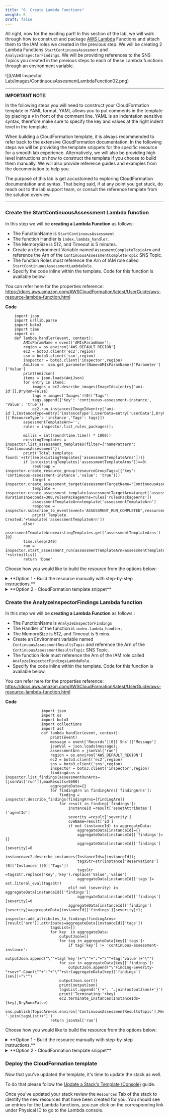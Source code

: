 ```yaml
---
title: "6. Create Lambda Functions"
weight: 6
draft: false
---
```


All right, now for the exciting part!
In this section of the lab, we will walk through how to construct and package [AWS Lambda](https://docs.aws.amazon.com/lambda/latest/dg/welcome.html) Functions and attach them to the IAM roles we created in the previous step. We will be creating 2 Lambda Functions `StartContinuousAssesment` and `AnalyzeInspectorFindings`. We will be providing references to the SNS Topics you created in the previous steps to each of these Lambda functions through an environment variable.

![](/AMI Inspector Lab/images/ContinuousAssesmentLambdaFunction02.png)

---

**IMPORTANT NOTE:**

In the following steps you will need to construct your CloudFormation template in YAML format.
YAML allows you to put comments in the template by placing a `#` in front of the comment line.
YAML is an indentation sensitive syntax, therefore make sure to specify the key and values at the right indent level in the template.

When building a CloudFormation template, it is always recommended to refer back to the extensive CloudFormation documentation.
In the following steps we will be providing the template snippets for the specific resource for a smooth lab experience.
Alternatively, we will also be providing high level instructions on how to construct the template if you choose to build them manually. We will also provide reference guides and examples from the documentation to help you. 
    
The purpose of this lab is get accustomed to exploring CloudFormation documentation and syntax.
That being said, if at any point you get stuck, do reach out to the lab support team, or consult the reference template from the solution overview.

---

### Create the StartContinuousAssessment Lambda function 

In this step we will be **creating a Lambda Function** as follows:
    
* The FunctionName is `StartContinuousAssessment`
* The function Handler is `index.lambda_handler`.
* The MemorySize is 512, and Timeout is 5 minutes.
* Create an Environment Variable named `AssesmentCompleteTopicArn` and reference the Arn of the `ContinuousAssessmentCompleteTopic` SNS Topic.
* The function Roles must reference the Arn of IAM role called `StartContinuousAssessmentLambdaRole`.
* Specify the code inline within the template. Code for this function is available below.

You can refer here for the properties reference: https://docs.aws.amazon.com/AWSCloudFormation/latest/UserGuide/aws-resource-lambda-function.html


**Code**

```
    import json
    import urllib.parse
    import boto3
    import time
    import os
    def lambda_handler(event, context):
        AMIsParamName = event['AMIsParamName'];
        region = os.environ['AWS_DEFAULT_REGION']
        ec2 = boto3.client('ec2',region)
        ssm = boto3.client('ssm',region)
        inspector = boto3.client('inspector',region)
        AmiJson =  ssm.get_parameter(Name=AMIsParamName)['Parameter']['Value']
        print(AmiJson)
        items = json.loads(AmiJson)
        for entry in items:
            images = ec2.describe_images(ImageIds=[entry['ami-id']],DryRun=False)
            tags = images['Images'][0]['Tags']
            tags.append({'Key': 'continuous-assessment-instance', 'Value': 'true'})
            ec2.run_instances(ImageId=entry['ami-id'],InstanceType=entry['instanceType'],UserData=entry['userData'],DryRun=False,MaxCount=1,MinCount=1,TagSpecifications=[{'ResourceType': 'instance','Tags': tags}])
        assessmentTemplateArn='';
        rules = inspector.list_rules_packages();
        
        millis = int(round(time.time() * 1000))
        existingTemplates = inspector.list_assessment_templates(filter={'namePattern': 'ContinuousAssessment'})
        print('Total templates found:'+str(len(existingTemplates['assessmentTemplateArns'])))
        if len(existingTemplates['assessmentTemplateArns'])==0:
            resGroup = inspector.create_resource_group(resourceGroupTags=[{'key': 'continuous-assessment-instance','value': 'true'}])
            target = inspector.create_assessment_target(assessmentTargetName='ContinuousAssessment',resourceGroupArn=resGroup['resourceGroupArn'])
            template = inspector.create_assessment_template(assessmentTargetArn=target['assessmentTargetArn'],assessmentTemplateName='ContinuousAssessment', durationInSeconds=300,rulesPackageArns=rules['rulesPackageArns'])
            assessmentTemplateArn=template['assessmentTemplateArn']
            response = inspector.subscribe_to_event(event='ASSESSMENT_RUN_COMPLETED',resourceArn=template['assessmentTemplateArn'],topicArn=os.environ['AssesmentCompleteTopicArn']) 
            print('Template Created:'+template['assessmentTemplateArn'])
        else:
            assessmentTemplateArn=existingTemplates.get('assessmentTemplateArns')[0]
        time.sleep(240)
        run = inspector.start_assessment_run(assessmentTemplateArn=assessmentTemplateArn,assessmentRunName='ContinuousAssessment'+'-'+str(millis))
        return 'Done'
```



Choose how you would like to build the resource from the options below:

<details><summary> **Option 1 - Build the resource manually with step-by-step instructions.**</summary>
<p>    

* Open your text editor, and edit the file named  `GoldenAMIContinuousAssesment.yml`.
* Add the following resource to the `Resources:` section:
* Create a resource named `StartContinuousAssessmentLambdaFunction` of type `AWS::Lambda::Function`.
* Under `Properties` add `FunctionName` with `StartContinuousAssessment` as the value.
* Under `Properties` add `Handler` with `index.lambda_handler` as the value.
* Under `Properties` add `MemorySize` with `512` as the value.
* Under `Properties` add `Runtime` with `python3.6` as the value.
* Under `Properties` add `Timeout` with `300` as the value.
* Under `Properties` add `Environment`, and nested under it, create `Variables`.
    * Under `Variables`create a key called `AssesmentCompleteTopicArn` and reference the value `ContinuousAssessmentCompleteTopic` using the `!Ref` intrinsic function. [Reference](https://docs.aws.amazon.com/AWSCloudFormation/latest/UserGuide/intrinsic-function-reference-ref.html)
* Back in the `Properties` section, create a `Role` property and using the `!GetAtt` intrinsic function, reference the IAM role Arn you created in the previous step called `StartContinuousAssessmentLambdaRole`. [Reference](https://docs.aws.amazon.com/AWSCloudFormation/latest/UserGuide/intrinsic-function-reference-getatt.html)
* In the `Properties` section create a `Code` property and specify the Lambda function source code inline. Copy the function code provided. To specify multiple lines for a YAML value, you can use the `|` character to add in a multi-line value after the key name. [Example](https://aws.amazon.com/blogs/infrastructure-and-automation/deploying-aws-lambda-functions-using-aws-cloudformation-the-portable-way/)

</p>
</details>

<details><summary>**Option 2 - CloudFormation template snippet**</summary>

**NOTE** The snippet below must be specified within the `Resources:` section of the CloudFormation template.

```
  StartContinuousAssessmentLambdaFunction: 
    Properties: 
      Code: 
        ZipFile: |
            import json
            import urllib.parse
            import boto3
            import time
            import os
            def lambda_handler(event, context):
                AMIsParamName = event['AMIsParamName'];
                region = os.environ['AWS_DEFAULT_REGION']
                ec2 = boto3.client('ec2',region)
                ssm = boto3.client('ssm',region)
                inspector = boto3.client('inspector',region)
                AmiJson =  ssm.get_parameter(Name=AMIsParamName)['Parameter']['Value']
                print(AmiJson)
                items = json.loads(AmiJson)
                for entry in items:
                    images= ec2.describe_images(ImageIds=[entry['ami-id']],DryRun=False)
                    tags = images['Images'][0]['Tags']
                    tags.append({'Key': 'continuous-assessment-instance', 'Value': 'true'})
                    ec2.run_instances(ImageId=entry['ami-id'],InstanceType=entry['instanceType'],UserData=entry['userData'],DryRun=False,MaxCount=1,MinCount=1,TagSpecifications=[{'ResourceType': 'instance','Tags': tags}])
                assessmentTemplateArn='';
                rules = inspector.list_rules_packages();
                
                millis = int(round(time.time() * 1000))
                existingTemplates = inspector.list_assessment_templates(filter={'namePattern': 'ContinuousAssessment'})
                print('Total templates found:'+str(len(existingTemplates['assessmentTemplateArns'])))
                if len(existingTemplates['assessmentTemplateArns'])==0:
                    resGroup = inspector.create_resource_group(resourceGroupTags=[{'key': 'continuous-assessment-instance','value': 'true'}])
                    target = inspector.create_assessment_target(assessmentTargetName='ContinuousAssessment',resourceGroupArn=resGroup['resourceGroupArn'])
                    template = inspector.create_assessment_template(assessmentTargetArn=target['assessmentTargetArn'],assessmentTemplateName='ContinuousAssessment', durationInSeconds=300,rulesPackageArns=rules['rulesPackageArns'])
                    assessmentTemplateArn=template['assessmentTemplateArn']
                    response = inspector.subscribe_to_event(event='ASSESSMENT_RUN_COMPLETED',resourceArn=template['assessmentTemplateArn'],topicArn=os.environ['AssesmentCompleteTopicArn']) 
                    print('Template Created:'+template['assessmentTemplateArn'])
                else:
                    assessmentTemplateArn=existingTemplates.get('assessmentTemplateArns')[0]
                time.sleep(240)
                run = inspector.start_assessment_run(assessmentTemplateArn=assessmentTemplateArn,assessmentRunName='ContinuousAssessment'+'-'+str(millis))
                return 'Done'
      Environment: 
        Variables: 
          AssesmentCompleteTopicArn: !Ref "ContinuousAssessmentCompleteTopic"
      Handler: index.lambda_handler
      MemorySize: 512
      Role: !GetAtt "StartContinuousAssessmentLambdaRole.Arn"
      Runtime: python3.6
      Timeout: 300
      FunctionName: "StartContinuousAssessment"
    Type: "AWS::Lambda::Function"
```

</details>


### Create the AnalyzeInspectorFindings Lambda function 


In this step we will be **creating a Lambda Function** as follows :
    
* The FunctionName is `AnalyzeInspectorFindings`
* The Handler of the function is `index.lambda_handler`.
* The MemorySize is 512, and Timeout is 5 mins.
* Create an Environment variable named `ContinuousAssessmentResultsTopic` and reference the Arn of the `ContinuousAssessmentResultsTopic` SNS Topic.
* The function Role must reference the Arn of the IAM role called `AnalyzeInspectorFindingsLambdaRole`.
* Specify the code inline within the template. Code for this function is available below.

You can refer here for the properties reference: https://docs.aws.amazon.com/AWSCloudFormation/latest/UserGuide/aws-resource-lambda-function.html


**Code** 

```
                import json 
                import os
                import boto3
                import collections
                import ast
                def lambda_handler(event, context): 
                    print(event)
                    message = event['Records'][0]['Sns']['Message'] 
                    jsonVal = json.loads(message);
                    assessmentArn = jsonVal['run']  
                    region = os.environ['AWS_DEFAULT_REGION']
                    ec2 = boto3.client('ec2',region) 
                    sns = boto3.client('sns',region) 
                    inspector = boto3.client('inspector',region) 
                    findingArns = inspector.list_findings(assessmentRunArns=[jsonVal['run']],maxResults=5000)
                    aggregateData={}
                    for findingArn in findingArns['findingArns']:
                        finding = inspector.describe_findings(findingArns=[findingArn]) 
                        for result in finding['findings']: 
                            instanceId =result['assetAttributes']['agentId']
                            severity =result['severity']
                            cveName=result['id']
                            if not (instanceId) in aggregateData:
                                aggregateData[instanceId]={}
                                aggregateData[instanceId]['findings']={}
                                aggregateData[instanceId]['findings'][severity]=0
                                instance=ec2.describe_instances(InstanceIds=[instanceId]);
                                tagsStr=str(instance['Reservations'][0]['Instances'][0]['Tags']) 
                                tagsStr =tagsStr.replace('Key','key').replace('Value','value')  
                                aggregateData[instanceId]['tags']= ast.literal_eval(tagsStr)
                            elif not (severity) in aggregateData[instanceId]['findings']:
                                aggregateData[instanceId]['findings'][severity]=0
                            aggregateData[instanceId]['findings'][severity]=aggregateData[instanceId]['findings'][severity]+1; 
                            inspector.add_attributes_to_findings(findingArns=[result['arn']],attributes=aggregateData[instanceId]['tags'])
                    tagsList=[]
                    for key  in aggregateData: 
                        outputJson=[] 
                        for tag in aggregateData[key]['tags']:
                            if tag['key'] != 'continuous-assessment-instance':
                                outputJson.append("\""+tag['key']+"\""+":"+"\""+tag['value']+"\"")
                        for sev in aggregateData[key]['findings']:
                            outputJson.append("\"Finding-Severity-"+sev+"-Count\""+":"+"\""+str(aggregateData[key]['findings'][sev])+"\"")
                        outputJson.sort()
                        print(outputJson)
                        tagsList.append('{'+', '.join(outputJson)+'}')
                        print('Terminating:'+key)
                        ec2.terminate_instances(InstanceIds=[key],DryRun=False)
                    sns.publish(TopicArn=os.environ['ContinuousAssessmentResultsTopic'],Message='['+', '.join(tagsList)+']')
                    return jsonVal['run']
```

Choose how you would like to build the resource from the options below:

<details><summary> **Option 1 - Build the resource manually with step-by-step instructions.**</summary>
<p>    

* Open your text editor, and edit the file named  `GoldenAMIContinuousAssesment.yml`.
* Add the following to the `Resources:` section:
* Create a resource named `AnalyzeInspectorFindingsLambdaFunction` of type `AWS::Lambda::Function`.
* Under `Properties` add `FunctionName` with `AnalyzeInspectorFindings` as the value.
* Under `Properties` add `Handler` with `index.lambda_handler` as the value.
* Under `Properties` add `MemorySize` with `512` as the value.
* Under `Properties` add `Runtime` with `python3.6` as the value.
* Under `Properties` add `Timeout` with `300` as the value.
* Under `Properties` add `Environment`, and nested under it, create `Variables`.
    * Under `Variables`create a key called `ContinuousAssessmentResultsTopic` and reference the value `ContinuousAssessmentResultsTopic` using the `!Ref` intrinsic function. [Reference](https://docs.aws.amazon.com/AWSCloudFormation/latest/UserGuide/intrinsic-function-reference-ref.html)
* Back in the `Properties` section, create a `Role` property and using the `!GetAtt` intrinsic function, reference the IAM role Arn you created in the previous step called `ContinuousAssessmentResultsTopic`. [Reference](https://docs.aws.amazon.com/AWSCloudFormation/latest/UserGuide/intrinsic-function-reference-getatt.html)
* In the `Properties` section create a `Code` property and specify the Lambda function source code inline. Copy the function code provided. To specify multiple lines for a YAML value, you can use the `|` character to add in a multi-line value after the key name. [Example](https://aws.amazon.com/blogs/infrastructure-and-automation/deploying-aws-lambda-functions-using-aws-cloudformation-the-portable-way/)

</p>
</details>

 
<details><summary>**Option 2 - CloudFormation template snippet**</summary>

**NOTE** The snippet below must be specified within the `Resources:` section of the CloudFormation template.


```
  AnalyzeInspectorFindingsLambdaFunction: 
    Properties: 
      Code: 
        ZipFile: |
            import json 
            import os
            import boto3
            import collections
            import ast
            def lambda_handler(event, context):
                print(event) 
                message = event['Records'][0]['Sns']['Message'] 
                jsonVal = json.loads(message);
                assessmentArn = jsonVal['run']  
                region = os.environ['AWS_DEFAULT_REGION']
                ec2 = boto3.client('ec2',region) 
                sns = boto3.client('sns',region) 
                inspector = boto3.client('inspector',region) 
                findingArns = inspector.list_findings(assessmentRunArns=[jsonVal['run']],maxResults=5000)
                aggregateData={}
                for findingArn in findingArns['findingArns']:
                    finding = inspector.describe_findings(findingArns=[findingArn]) 
                    for result in finding['findings']: 
                        instanceId =result['assetAttributes']['agentId']
                        severity =result['severity']
                        cveName=result['id']
                        if not (instanceId) in aggregateData:
                            aggregateData[instanceId]={}
                            aggregateData[instanceId]['findings']={}
                            aggregateData[instanceId]['findings'][severity]=0
                            instance=ec2.describe_instances(InstanceIds=[instanceId]);
                            tagsStr=str(instance['Reservations'][0]['Instances'][0]['Tags']) 
                            tagsStr =tagsStr.replace('Key','key').replace('Value','value')  
                            aggregateData[instanceId]['tags']= ast.literal_eval(tagsStr)
                        elif not (severity) in aggregateData[instanceId]['findings']:
                            aggregateData[instanceId]['findings'][severity]=0
                        aggregateData[instanceId]['findings'][severity]=aggregateData[instanceId]['findings'][severity]+1; 
                        inspector.add_attributes_to_findings(findingArns=[result['arn']],attributes=aggregateData[instanceId]['tags'])
                tagsList=[]
                for key  in aggregateData: 
                    outputJson=[] 
                    for tag in aggregateData[key]['tags']:
                        if tag['key'] != 'continuous-assessment-instance':
                            outputJson.append("\""+tag['key']+"\""+":"+"\""+tag['value']+"\"")
                    for sev in aggregateData[key]['findings']:
                        outputJson.append("\"Finding-Severity-"+sev+"-Count\""+":"+"\""+str(aggregateData[key]['findings'][sev])+"\"")
                    outputJson.sort()
                    print(outputJson)
                    tagsList.append('{'+', '.join(outputJson)+'}')
                    print('Terminating:'+key)
                    ec2.terminate_instances(InstanceIds=[key],DryRun=False)
                sns.publish(TopicArn=os.environ['ContinuousAssessmentResultsTopic'],Message='['+', '.join(tagsList)+']')
                return jsonVal['run']
      Environment: 
        Variables: 
          ContinuousAssessmentResultsTopic: !Ref "ContinuousAssessmentResultsTopic"
      Handler: index.lambda_handler
      MemorySize: 512
      Role: !GetAtt "AnalyzeInspectorFindingsLambdaRole.Arn"
      Runtime: python3.6
      Timeout: 300
      FunctionName: "AnalyzeInspectorFindings"
    Type: "AWS::Lambda::Function"
```
</details>



### Deploy the CloudFormation template

Now that you've updated the template, it's time to update the stack as well. 
    
To do that please follow the [Update a Stack's Template (Console)](https://docs.aws.amazon.com/AWSCloudFormation/latest/UserGuide/using-cfn-updating-stacks-get-template.html#using-cfn-updating-stacks-get-stack.CON) guide.

Once you've updated your stack review the `Resources` Tab of the stack to identify the new resources that have been created for you. You should see an entries for the Lambda functions, you can click on the corresponding link under Physical ID to go to the Lambda console.
